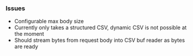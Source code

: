 ### Issues
- Configurable max body size
- Currently only takes a structured CSV, dynamic CSV is not possible at the moment
- Should stream bytes from request body into CSV buf reader as bytes are ready
